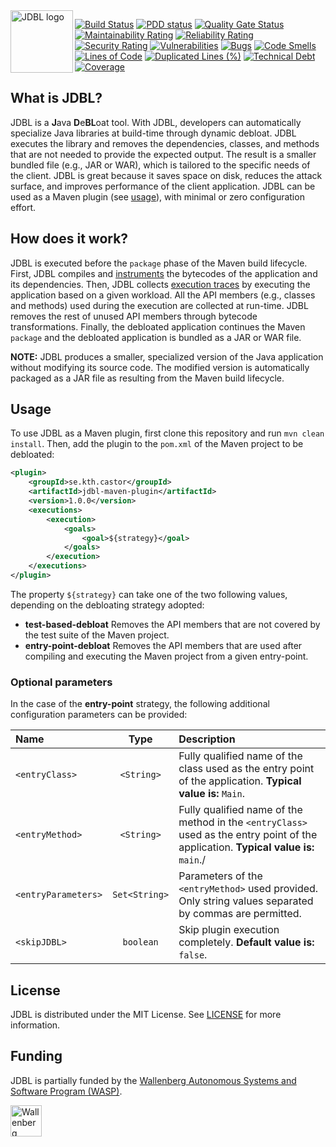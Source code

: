 <img align="left" src="https://github.com/castor-software/jdbl/blob/master/logo.svg" height="100px"  alt="JDBL logo"/>


[![Build Status](https://travis-ci.org/castor-software/jdbl.svg?branch=master)](https://travis-ci.org/castor-software/jdbl)
[![PDD status](http://www.0pdd.com/svg?name=castor-software/jdbl)](http://www.0pdd.com/p?name=castor-software/jdbl)
[![Quality Gate Status](https://sonarcloud.io/api/project_badges/measure?project=castor-software_jdbl&metric=alert_status)](https://sonarcloud.io/dashboard?id=castor-software_jdbl)
[![Maintainability Rating](https://sonarcloud.io/api/project_badges/measure?project=castor-software_jdbl&metric=sqale_rating)](https://sonarcloud.io/dashboard?id=castor-software_jdbl)
[![Reliability Rating](https://sonarcloud.io/api/project_badges/measure?project=castor-software_jdbl&metric=reliability_rating)](https://sonarcloud.io/dashboard?id=castor-software_jdbl)
[![Security Rating](https://sonarcloud.io/api/project_badges/measure?project=castor-software_jdbl&metric=security_rating)](https://sonarcloud.io/dashboard?id=castor-software_jdbl)
[![Vulnerabilities](https://sonarcloud.io/api/project_badges/measure?project=castor-software_jdbl&metric=vulnerabilities)](https://sonarcloud.io/dashboard?id=castor-software_jdbl)
[![Bugs](https://sonarcloud.io/api/project_badges/measure?project=castor-software_jdbl&metric=bugs)](https://sonarcloud.io/dashboard?id=castor-software_jdbl)
[![Code Smells](https://sonarcloud.io/api/project_badges/measure?project=castor-software_jdbl&metric=code_smells)](https://sonarcloud.io/dashboard?id=castor-software_jdbl)
[![Lines of Code](https://sonarcloud.io/api/project_badges/measure?project=castor-software_jdbl&metric=ncloc)](https://sonarcloud.io/dashboard?id=castor-software_jdbl)
[![Duplicated Lines (%)](https://sonarcloud.io/api/project_badges/measure?project=castor-software_jdbl&metric=duplicated_lines_density)](https://sonarcloud.io/dashboard?id=castor-software_jdbl)
[![Technical Debt](https://sonarcloud.io/api/project_badges/measure?project=castor-software_jdbl&metric=sqale_index)](https://sonarcloud.io/dashboard?id=castor-software_jdbl)
[![Coverage](https://sonarcloud.io/api/project_badges/measure?project=castor-software_jdbl&metric=coverage)](https://sonarcloud.io/dashboard?id=castor-software_jdbl)

<!--
[![hits of code](https://hitsofcode.com/github/castor-software/jdbl)](https://hitsofcode.com/view/github/castor-software/jdbl)
[![License](https://img.shields.io/badge/license-MIT-green.svg)](https://github.com/castor-software/jdbl/blob/master/LICENSE)
-->

## What is JDBL?

JDBL is a **J**ava **D**e**BL**oat tool. With JDBL, developers can automatically specialize Java libraries at build-time through dynamic debloat. JDBL executes the library and removes the dependencies, classes, and methods that are not needed to provide the expected output. The result is a smaller bundled file (e.g., JAR or WAR), which is tailored to the specific needs of the client. JDBL is great because it saves space on disk, reduces the attack surface, and improves performance of the client application. JDBL can be used as a Maven plugin (see [usage](https://github.com/castor-software/jdbl/tree/master#usage)), with minimal or zero configuration effort.

## How does it work?

JDBL is executed before the `package` phase of the Maven build lifecycle. First, JDBL compiles and [instruments](https://en.wikipedia.org/wiki/Instrumentation_(computer_programming)) the bytecodes of the application and its dependencies. Then, JDBL collects [execution traces](https://en.wikipedia.org/wiki/Tracing_(software)) by executing the application based on a given workload. All the API members (e.g., classes and methods) used during the execution are collected at run-time. JDBL removes the rest of unused API members through bytecode transformations. Finally, the debloated application continues the Maven `package` and the debloated application is bundled as a JAR or WAR file. 

**NOTE:** JDBL produces a smaller, specialized version of the Java application without modifying its source code. The modified version is automatically packaged as a JAR file as resulting from the Maven build lifecycle.

<!--
JDBL supports three types of debloating strategies:

- **entry-point-debloat:** removes the class members that used after running the application from a given entry-point.
- **test-based-debloat:** removes the class members that are not covered by the test suite.
- **conservative-debloat:** removes the class members that are not referenced by the application, as determined statically.

The **entry-point-debloat** strategy is the most aggressive approach. In this case, the bytecode is instrumented during the Maven `compile` phase, probes are inserted in the bytecode, and the application is executed in order to collect ). Then, the class members that were not covered are removed from the bytecode, and the transformed application is packaged as a specialized ad debloated JAR file.  

The **test-based-debloat** strategy is similar to the **entry-point**; the difference is that the execution traces are collected based on the execution of the test suite of the project.

The **conservative-debloat** strategy is the less aggressive approach. It relies on static analysis to construct a call graph of class members calls, which contains all the class members referenced by the application. Then, the members that are not referenced (a.k.a [dead code](https://en.wikipedia.org/wiki/Dead_code)) are removed from the bytecode. This approach is similar to shrinking technique performed by [Proguard](https://www.guardsquare.com/en/products/proguard), with the difference JDBL executed the debloat thorough the Maven build phases.    

-->
 
## Usage

To use JDBL as a Maven plugin, first clone this repository and run `mvn clean install`. Then, add the plugin to the `pom.xml` of the Maven project to be debloated:

```xml
<plugin>
    <groupId>se.kth.castor</groupId>
    <artifactId>jdbl-maven-plugin</artifactId>
    <version>1.0.0</version>
    <executions>
        <execution>
            <goals>
                <goal>${strategy}</goal>
            </goals>
        </execution>
    </executions>
</plugin>
```

The property `${strategy}` can take one of the two following values, depending on the debloating strategy adopted:

- **test-based-debloat** Removes the API members that are not covered by the test suite of the Maven project.
- **entry-point-debloat** Removes the API members that are used after compiling and executing the Maven project from a given entry-point.

### Optional parameters

In the case of the **entry-point** strategy, the following additional configuration parameters can be provided:

| Name   |  Type |   Description      | 
|:----------|:-------------:| :-------------| 
| `<entryClass>` | `<String>` | Fully qualified name of the class used as the entry point of the application. **Typical value is:** `Main`.
| `<entryMethod>` | `<String>` | Fully qualified name of the method in the `<entryClass>` used as the entry point of the application. **Typical value is:** `main`./|
| `<entryParameters>` | `Set<String>` | Parameters of the `<entryMethod>` used provided. Only string values separated by commas are permitted.
| `<skipJDBL>` | `boolean` | Skip plugin execution completely. **Default value is:** `false`.|

## License

JDBL is distributed under the MIT License. See [LICENSE](https://github.com/castor-software/jdbl/blob/master/LICENSE) for more information.

## Funding

JDBL is partially funded by the [Wallenberg Autonomous Systems and Software Program (WASP)](https://wasp-sweden.org).

<img src="https://github.com/castor-software/jdbl/blob/master/wasp.svg" height="50px" alt="Wallenberg Autonomous Systems and Software Program (WASP)"/>
